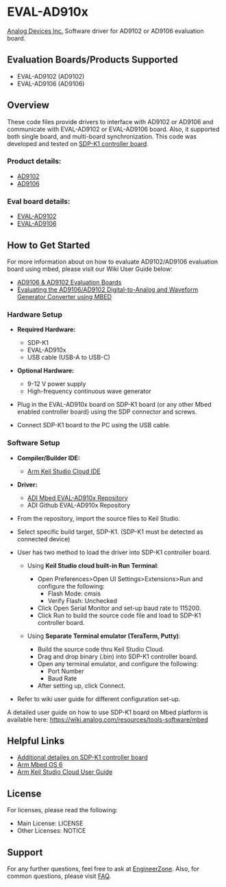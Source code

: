 # EVAL-AD910x
[Analog Devices Inc.](http://www.analog.com/en/index.html) Software driver for AD9102 or AD9106 evaluation board.

## Evaluation Boards/Products Supported
  * EVAL-AD9102 (AD9102)
  * EVAL-AD9106 (AD9106)

## Overview
These code files provide drivers to interface with AD9102 or AD9106 and communicate with EVAL-AD9102 or EVAL-AD9106 board. 
Also, it supported both single board, and multi-board synchronization.
This code was developed and tested on [SDP-K1 controller board](https://www.analog.com/en/resources/evaluation-hardware-and-software/evaluation-boards-kits/SDP-K1.html).

### Product details:
  * [AD9102](https://www.analog.com/en/products/ad9102.html)
  * [AD9106](https://www.analog.com/en/products/ad9106.html)

### Eval board details:
  * [EVAL-AD9102](https://www.analog.com/en/design-center/evaluation-hardware-and-software/evaluation-boards-kits/eval-ad9102.html)
  * [EVAL-AD9106](https://www.analog.com/en/design-center/evaluation-hardware-and-software/evaluation-boards-kits/eval-ad9106.html)

## How to Get Started
For more information about on how to evaluate AD9102/AD9106 evaluation board using mbed, please visit our Wiki User Guide below:
  * [AD9106 & AD9102 Evaluation Boards](https://wiki.analog.com/resources/eval/dpg/eval-ad9106)
  * [Evaluating the AD9106/AD9102 Digital-to-Analog and Waveform Generator Converter using MBED](https://wiki.analog.com/resources/eval/dpg/eval-ad9106-mbed)

### Hardware Setup
  * **Required Hardware:**
      * SDP-K1
      * EVAL-AD910x
      * USB cable (USB-A to USB-C)
    
  * **Optional Hardware:**
      * 9-12 V power supply
      * High-frequency continuous wave generator
    
  * Plug in the EVAL-AD910x board on SDP-K1 board (or any other Mbed enabled controller board) using the SDP connector and screws.
  * Connect SDP-K1 board to the PC using the USB cable.


### Software Setup
  * **Compiler/Builder IDE:**
     *  [Arm Keil Studio Cloud IDE](https://studio.keil.arm.com/)
  
  * **Driver:**
     *  [ADI Mbed EVAL-AD910x Repository](https://os.mbed.com/teams/AnalogDevices/code/EVAL-AD910x/)
     *  ADI Github EVAL-AD910x Repository
  * From the repository, import the source files to Keil Studio.
  * Select specific build target, SDP-K1. (SDP-K1 must be detected as connected device)
  * User has two method to load the driver into SDP-K1 controller board.
      * Using **Keil Studio cloud built-in Run Terminal**:
          * Open Preferences>Open UI Settings>Extensions>Run and configure the following:
              * Flash Mode: cmsis
              * Verify Flash: Unchecked
          * Click Open Serial Monitor and set-up baud rate to 115200.
          * Click Run to build the source code file and load to SDP-K1 controller board.
      
      * Using **Separate Terminal emulator (TeraTerm, Putty)**:
          * Build the source code thru Keil Studio Cloud.
          * Drag and drop binary (.bin) into SDP-K1 controller board.
          * Open any terminal emulator, and configure the following:
              * Port Number
              * Baud Rate
          * After setting up, click Connect.
  * Refer to wiki user guide for different configuration set-up.

A detailed user guide on how to use SDP-K1 board on Mbed platform is available 
here: https://wiki.analog.com/resources/tools-software/mbed


## Helpful Links
  * [Additional detailes on SDP-K1 controller board](https://os.mbed.com/platforms/SDP_K1/)
  * [Arm Mbed OS 6](https://os.mbed.com/docs/mbed-os/v6.5/introduction/index.html)
  * [Arm Keil Studio Cloud User Guide](https://developer.arm.com/documentation/102497/1-7/Introduction?lang=en)

## License
For licenses, please read the following:
  * Main License: LICENSE
  * Other Licenses: NOTICE

## Support
For any further questions, feel free to ask at [EngineerZone](https://ez.analog.com/data_converters/high-speed_dacs/). Also, for common questions, please visit [FAQ](https://ez.analog.com/data_converters/high-speed_dacs/w/documents/15701/ad9106-ad9102-low-power-dac-and-waveform-generator-faqs).
